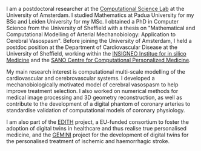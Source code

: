 I am a postdoctoral researcher at the [Computational Science Lab](https://uva.computationalscience.nl/) at the University of Amsterdam. I studied Mathematics at Padua University for my BSc and Leiden University for my MSc. I obtained a PhD in Computer Science from the University of Sheffield with a thesis on "Mathematical and Computational Modelling of Arterial Mechanobiology: Application to Cerebral Vasospasm". Before joining the University of Amsterdam, I held a postdoc position at the Department of Cardiovascular Disease at the University of Sheffield, working within the [INSIGNEO Institue for in silico Medicine](https://www.sheffield.ac.uk/insigneo) and the [SANO Centre for Computational Personalized Medicine](https://sano.science/). 

My main research interest is computational multi-scale modelling of the cardiovascular and cerebrovascular systems. I developed a mechanobiologically motivated model of cerebral vasospasm to help improve treatment selection. I also worked on numerical methods for medical image processing and 3D geometry reconstruction, as well as contribute to the development of a digital phantom of coronary arteries to standardise validation of computational models of coronary physiology. 

I am also part of the [EDITH](https://www.edith-csa.eu/) project, a EU-funded consortium to foster the adoption of digital twins in healthcare and thus realise true personalised medicine, and the [GEMINI](https://dth-gemini.eu/) project for the development of digital twins for the personalised treatment of ischemic and haemorrhagic stroke. 
